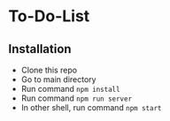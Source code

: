 # To-Do-List

## Installation

- Clone this repo
- Go to main directory
- Run command `npm install`
- Run command `npm run server`
- In other shell, run command `npm start`